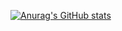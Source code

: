 [![Anurag's GitHub stats](https://github-readme-stats.vercel.app/api?username=Samuel-Pinheiro-C-Lopes)](https://github.com/anuraghazra/github-readme-stats)

<!--
**Samuel-Pinheiro-C-Lopes/Samuel-Pinheiro-C-Lopes** is a ✨ _special_ ✨ repository because its `README.md` (this file) appears on your GitHub profile.

Here are some ideas to get you started:

- 🔭 I’m currently working on ...
- 🌱 I’m currently learning ...
- 👯 I’m looking to collaborate on ...
- 🤔 I’m looking for help with ...
- 💬 Ask me about ...
- 📫 How to reach me: ...
- 😄 Pronouns: ...
- ⚡ Fun fact: ...
-->
